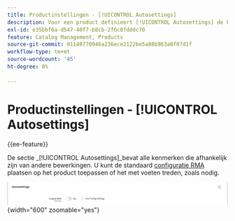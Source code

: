```yaml
---
title: Productinstellingen - [!UICONTROL Autosettings]
description: Voor een product definieert [!UICONTROL Autosettings] de kenmerken die afhankelijk zijn van andere bewerkingen.
exl-id: e35bbf6a-d547-40f7-b8cb-2f6c8fdddc70
feature: Catalog Management, Products
source-git-commit: 01148770946a236ece2122be5a88b963a0f07d1f
workflow-type: tm+mt
source-wordcount: '45'
ht-degree: 0%

---
```


# Productinstellingen - [!UICONTROL Autosettings]

{{ee-feature}}

De sectie _[!UICONTROL Autosettings]_bevat alle kenmerken die afhankelijk zijn van andere bewerkingen. U kunt de standaard [ configuratie RMA ](../stores-purchase/rma-configure.md) plaatsen op het product toepassen of het met voeten treden, zoals nodig.

![ Autosettings ](./assets/product-autosettings.png){width="600" zoomable="yes"}
